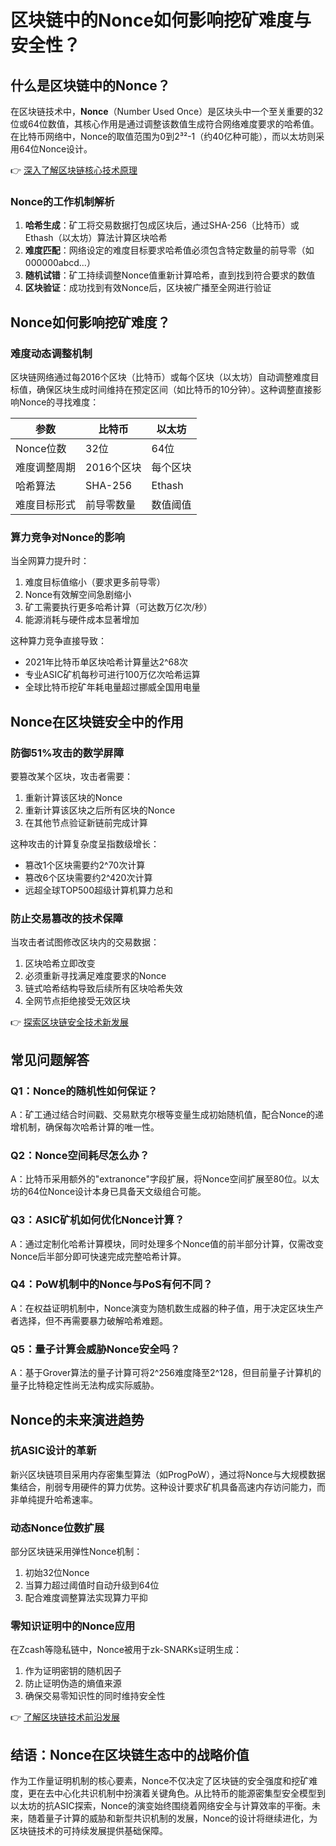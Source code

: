 # 区块链中的Nonce如何影响挖矿难度与安全性？

## 什么是区块链中的Nonce？

在区块链技术中，**Nonce**（Number Used Once）是区块头中一个至关重要的32位或64位数值，其核心作用是通过调整该数值生成符合网络难度要求的哈希值。在比特币网络中，Nonce的取值范围为0到2³²-1（约40亿种可能），而以太坊则采用64位Nonce设计。

👉 [深入了解区块链核心技术原理](https://bit.ly/okx_welcome)

### Nonce的工作机制解析
1. **哈希生成**：矿工将交易数据打包成区块后，通过SHA-256（比特币）或Ethash（以太坊）算法计算区块哈希
2. **难度匹配**：网络设定的难度目标要求哈希值必须包含特定数量的前导零（如000000abcd...）
3. **随机试错**：矿工持续调整Nonce值重新计算哈希，直到找到符合要求的数值
4. **区块验证**：成功找到有效Nonce后，区块被广播至全网进行验证

## Nonce如何影响挖矿难度？

### 难度动态调整机制
区块链网络通过每2016个区块（比特币）或每个区块（以太坊）自动调整难度目标值，确保区块生成时间维持在预定区间（如比特币的10分钟）。这种调整直接影响Nonce的寻找难度：

| 参数          | 比特币         | 以太坊         |
|---------------|----------------|----------------|
| Nonce位数     | 32位           | 64位           |
| 难度调整周期  | 2016个区块     | 每个区块       |
| 哈希算法      | SHA-256        | Ethash         |
| 难度目标形式  | 前导零数量     | 数值阈值       |

### 算力竞争对Nonce的影响
当全网算力提升时：
1. 难度目标值缩小（要求更多前导零）
2. Nonce有效解空间急剧缩小
3. 矿工需要执行更多哈希计算（可达数万亿次/秒）
4. 能源消耗与硬件成本显著增加

这种算力竞争直接导致：
- 2021年比特币单区块哈希计算量达2^68次
- 专业ASIC矿机每秒可进行100万亿次哈希运算
- 全球比特币挖矿年耗电量超过挪威全国用电量

## Nonce在区块链安全中的作用

### 防御51%攻击的数学屏障
要篡改某个区块，攻击者需要：
1. 重新计算该区块的Nonce
2. 重新计算该区块之后所有区块的Nonce
3. 在其他节点验证新链前完成计算

这种攻击的计算复杂度呈指数级增长：
- 篡改1个区块需要约2^70次计算
- 篡改6个区块需要约2^420次计算
- 远超全球TOP500超级计算机算力总和

### 防止交易篡改的技术保障
当攻击者试图修改区块内的交易数据：
1. 区块哈希立即改变
2. 必须重新寻找满足难度要求的Nonce
3. 链式哈希结构导致后续所有区块哈希失效
4. 全网节点拒绝接受无效区块

👉 [探索区块链安全技术新发展](https://bit.ly/okx_welcome)

## 常见问题解答

### Q1：Nonce的随机性如何保证？
A：矿工通过结合时间戳、交易默克尔根等变量生成初始随机值，配合Nonce的递增机制，确保每次哈希计算的唯一性。

### Q2：Nonce空间耗尽怎么办？
A：比特币采用额外的"extranonce"字段扩展，将Nonce空间扩展至80位。以太坊的64位Nonce设计本身已具备天文级组合可能。

### Q3：ASIC矿机如何优化Nonce计算？
A：通过定制化哈希计算模块，同时处理多个Nonce值的前半部分计算，仅需改变Nonce后半部分即可快速完成完整哈希计算。

### Q4：PoW机制中的Nonce与PoS有何不同？
A：在权益证明机制中，Nonce演变为随机数生成器的种子值，用于决定区块生产者选择，但不再需要暴力破解哈希难题。

### Q5：量子计算会威胁Nonce安全吗？
A：基于Grover算法的量子计算可将2^256难度降至2^128，但目前量子计算机的量子比特稳定性尚无法构成实际威胁。

## Nonce的未来演进趋势

### 抗ASIC设计的革新
新兴区块链项目采用内存密集型算法（如ProgPoW），通过将Nonce与大规模数据集结合，削弱专用硬件的算力优势。这种设计要求矿机具备高速内存访问能力，而非单纯提升哈希速率。

### 动态Nonce位数扩展
部分区块链采用弹性Nonce机制：
1. 初始32位Nonce
2. 当算力超过阈值时自动升级到64位
3. 配合难度调整算法实现算力平抑

### 零知识证明中的Nonce应用
在Zcash等隐私链中，Nonce被用于zk-SNARKs证明生成：
1. 作为证明密钥的随机因子
2. 防止证明伪造的熵值来源
3. 确保交易零知识性的同时维持安全性

👉 [了解区块链技术前沿发展](https://bit.ly/okx_welcome)

## 结语：Nonce在区块链生态中的战略价值

作为工作量证明机制的核心要素，Nonce不仅决定了区块链的安全强度和挖矿难度，更在去中心化共识机制中扮演着关键角色。从比特币的能源密集型安全模型到以太坊的抗ASIC探索，Nonce的演变始终围绕着网络安全与计算效率的平衡。未来，随着量子计算的威胁和新型共识机制的发展，Nonce的设计将继续进化，为区块链技术的可持续发展提供基础保障。